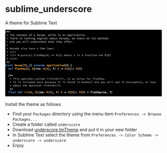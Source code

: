 sublime_underscore
==================

A theme for Sublime Text

![](screenshot.jpg)

Install the theme as follows

* Find your `Packages` directory using the menu item  `Preferences -> Browse Packages...`
* Create a folder called `underscore`
* Download [underscore.tmTheme](https://github.com/channingwalton/sublime_underscore/blob/master/underscore.tmTheme) and put it in your new folder
* In Sublime Text select the theme from `Preferences -> Color Scheme -> underscore -> underscore`
* Enjoy